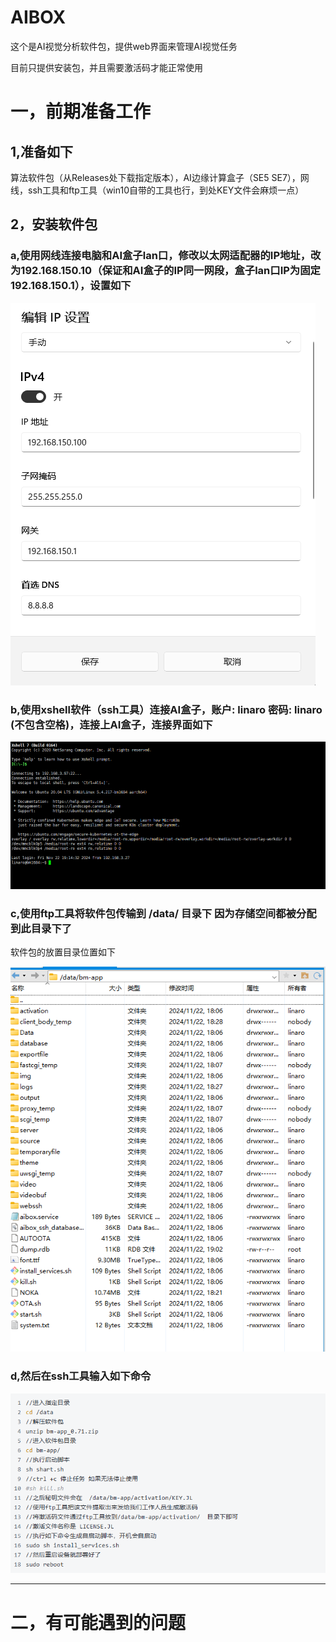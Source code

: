# AIBOX
这个是AI视觉分析软件包，提供web界面来管理AI视觉任务

目前只提供安装包，并且需要激活码才能正常使用

# 一，前期准备工作
## 1,准备如下
算法软件包（从Releases处下载指定版本），AI边缘计算盒子（SE5 SE7），网线，ssh工具和ftp工具（win10自带的工具也行，到处KEY文件会麻烦一点）

## 2，安装软件包


### a,使用网线连接电脑和AI盒子lan口，修改以太网适配器的IP地址，改为192.168.150.10（保证和AI盒子的IP同一网段，盒子lan口IP为固定192.168.150.1），设置如下
![image](./img/networkset.png)


### b,使用xshell软件（ssh工具）连接AI盒子，账户:  linaro  密码:  linaro (不包含空格)，连接上AI盒子，连接界面如下

![image](./img/commandssh.png)



### c,使用ftp工具将软件包传输到  /data/ 目录下 因为存储空间都被分配到此目录下了

软件包的放置目录位置如下

![image](./img//filedirectory.png)




### d,然后在ssh工具输入如下命令

![image](./img/command.png)

---

# 二，有可能遇到的问题
